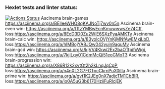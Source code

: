 ### Hexlet tests and linter status:
[![Actions Status](https://github.com/PerCreate/frontend-project-lvl1/workflows/hexlet-check/badge.svg)](https://github.com/PerCreate/frontend-project-lvl1/actions)
Ascinema brain-games https://asciinema.org/a/BElleeWHO8qKAJNoTj7wv0n5n
Ascinema brain-even win: https://asciinema.org/a/lTtzYMBwEcnKmuwwwsZe74Cff, loss:https://asciinema.org/a/8EcD3D0Zu2WlE6SXzPyaAMKTy
Ascinema brain-calc win: https://asciinema.org/a/83yolcOVjYnKjMNfAwEMxjLbD, loss:https://asciinema.org/a/hIMBojYA8JQw042yuin9aguMv
Ascinema brain-gcd win: https://asciinema.org/a/kjVV4Kkwi2Ex2baOTtpifoWgi, loss:https://asciinema.org/a/7kjILqy01CdmMcQi51eoGMoT3
Ascinema brain-progression win: https://asciinema.org/a/X86R12k2xvtOt2h2kLnqJqCpP, loss:https://asciinema.org/a/n4nXL2G7FGTpcCkrnPuX0iIIa
Ascinema brain-prime win: https://asciinema.org/a/gvt1K2JEg0nX7adjcTM1CbBlR, loss:https://asciinema.org/a/io0A5uG3b6170HziiFuRIcjEK


